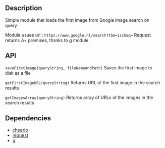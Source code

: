 ## Description

Simple module that loads the first image from Google image search on query

Module usues url : ```https://www.google.nl/search?tbm=isch&q=```
Request returns A+ promises, thanks to [q](https://github.com/kriskowal/q) module.

## API

```saveFirstImage(queryString, fileNameAndPath)```
Saves the first image to disk as a file

```getFirstImageURL(queryString)```
Returns URL of the first image in the search results

```getImagesArray(queryString)```
Returns array of URLs of the images in the search results


## Dependencies
 - [cheerio](https://github.com/cheeriojs/cheerio)
 - [request](http://github.com/request/request)
 - [q](https://github.com/kriskowal/q)
